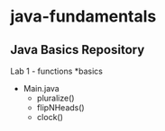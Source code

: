 # java-fundamentals
## Java Basics Repository
Lab 1 - functions
*basics
  * Main.java
    * pluralize()
    * flipNHeads()
    * clock()
